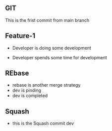 ## GIT 
This is the frist commit from main branch

## Feature-1
* Developer is doing some development

* Developer spends some time for development


## REbase
* rebase is another merge strategy
* dev is pinding
* dev is completed

## Squash
* this is the Squash commit  dev